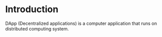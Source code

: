 # Introduction

DApp \(Decentralized applications\) is a computer application that runs on distributed computing system.

